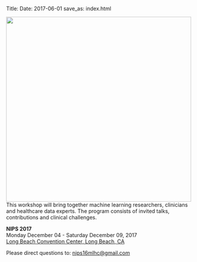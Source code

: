 Title:
Date: 2017-06-01
save_as: index.html


<div class="row">

<div style="float:left; padding-right:1em">
<img width=500px src="images/long-beach.jpg"/>
</div>
    <p>This workshop will bring together machine learning researchers, clinicians and healthcare data experts. The program consists of invited talks, contributions and clinical challenges.</p>
    <p> <b>NIPS 2017</b> <br>
	Monday December 04 - Saturday December 09, 2017 <br>
	<a href="https://www.google.com/maps/place/Long+Beach+Convention+%26+Entertainment+Center/@33.7606839,-118.1892951,16z/data=!3m1!5s0x80dd313b1d738beb:0xb11de026a4091d6e!4m2!3m1!1s0x80dd313b68c4eae7:0x69f1fff3cb508d42">Long Beach Convention Center, Long Beach, CA </a>
	</p>
	<p>Please direct questions to: <a href="">nips16mlhc@gmail.com</a></p>
</div>
    
